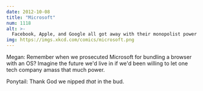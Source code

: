 ```yaml
---
date: 2012-10-08
title: "Microsoft"
num: 1118
alt: >-
  Facebook, Apple, and Google all got away with their monopolist power grabs because they don't have any 'S's in their names for critics to snarkily replace with '$'s.
img: https://imgs.xkcd.com/comics/microsoft.png
---
```

Megan: Remember when we prosecuted Microsoft for bundling a browser with an OS? Imagine the future we'd live in if we'd been willing to let one tech company amass that much power.

Ponytail: Thank God we nipped *that* in the bud.